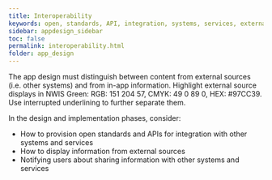```yaml
---
title: Interoperability  
keywords: open, standards, API, integration, systems, services, external,
sidebar: appdesign_sidebar
toc: false
permalink: interoperability.html
folder: app_design 
---
```


The app design must distinguish between content from external sources (i.e. other systems) and from in-app information. Highlight external source displays in NWIS Green: RGB: 151 204 57, CMYK: 49 0 89 0, HEX: #97CC39. Use interrupted underlining to further separate them.
  
In the design and implementation phases, consider:  
* How to provision open standards and APIs for integration with other systems and services  
* How to display information from external sources  
* Notifying users about sharing information with other systems and services  
